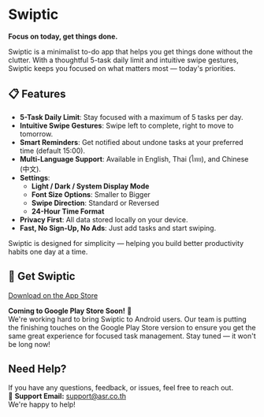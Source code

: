 # Swiptic

**Focus on today, get things done.**

Swiptic is a minimalist to-do app that helps you get things done without the clutter. With a thoughtful 5-task daily limit and intuitive swipe gestures, Swiptic keeps you focused on what matters most — today's priorities.

## 📋 Features

- **5-Task Daily Limit**: Stay focused with a maximum of 5 tasks per day.
- **Intuitive Swipe Gestures**: Swipe left to complete, right to move to tomorrow.
- **Smart Reminders**: Get notified about undone tasks at your preferred time (default 15:00).
- **Multi-Language Support**: Available in English, Thai (ไทย), and Chinese (中文).
- **Settings**:
  - **Light / Dark / System Display Mode**
  - **Font Size Options**: Smaller to Bigger
  - **Swipe Direction**: Standard or Reversed
  - **24-Hour Time Format**
- **Privacy First**: All data stored locally on your device.
- **Fast, No Sign-Up, No Ads**: Just add tasks and start swiping.

Swiptic is designed for simplicity — helping you build better productivity habits one day at a time.

## 📱 Get Swiptic

[Download on the App Store](https://apps.apple.com/us/app/swiptic/id6748831449)

**Coming to Google Play Store Soon!** 🚀  
We're working hard to bring Swiptic to Android users. Our team is putting the finishing touches on the Google Play Store version to ensure you get the same great experience for focused task management. Stay tuned — it won't be long now!

## Need Help?

If you have any questions, feedback, or issues, feel free to reach out.  
📩 **Support Email:** [support@asr.co.th](mailto:support@asr.co.th)  
We're happy to help!